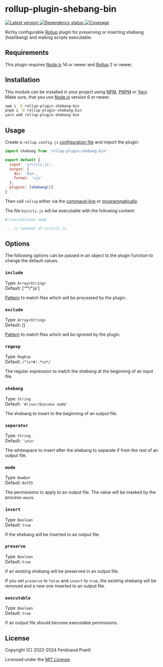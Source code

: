 # rollup-plugin-shebang-bin

[![Latest version](https://img.shields.io/npm/v/rollup-plugin-shebang-bin)
 ![Dependency status](https://img.shields.io/librariesio/release/npm/rollup-plugin-shebang-bin)
](https://www.npmjs.com/package/rollup-plugin-shebang-bin)
[![Coverage](https://codecov.io/gh/prantlf/rollup-plugin-shebang-bin/branch/master/graph/badge.svg)](https://codecov.io/gh/prantlf/rollup-plugin-shebang-bin)

Richly configurable [Rollup] plugin for preserving or inserting shebang (hashbang) and making scripts executable.

## Requirements

This plugin requires [Node.js] 14 or newer and [Rollup] 2 or newer.

## Installation

This module can be installed in your project using [NPM], [PNPM] or [Yarn]. Make sure, that you use [Node.js] version 6 or newer.

```sh
npm i -D rollup-plugin-shebang-bin
pnpm i -D rollup-plugin-shebang-bin
yarn add rollup-plugin-shebang-bin
```

## Usage

Create a `rollup.config.js` [configuration file] and import the plugin:

```js
import shebang from 'rollup-plugin-shebang-bin'

export default {
  input: 'src/cli.js',
  output: {
    dir: 'bin',
    format: 'cjs'
  },
  plugins: [shebang()]
}
```

Then call `rollup` either via the [command-line] or [programmatically].

The file `bin/cli.js` will be executable with the following content:

```js
#!/usr/bin/env node

... // content of src/cli.js
```

## Options

The following options can be passed in an object to the plugin function to change the default values.

### `include`

Type: `Array<String>`<br>
Default: ['**/*.js']

[Pattern] to match files which will be processed by the plugin.

### `exclude`

Type: `Array<String>`<br>
Default: []

[Pattern] to match files which will be ignored by the plugin.

### `regexp`

Type: `RegExp`<br>
Default: `/^\s*#!.*\n*/`

The regular expression to match the shebang at the beginning of an input file.

### `shebang`

Type: `String`<br>
Default: `'#!/usr/bin/env node'`

The shebang to insert to the beginning of an output file.

### `separator`

Type: `String`<br>
Default: `'\n\n'`

The whitespace to insert after the shebang to separate if from the rest of an output file.

### `mode`

Type: `Number`<br>
Default: `0o755`

The permissions to apply to an output file. The value will be masked by the process `umask`.

### `insert`

Type: `Boolean`<br>
Default: `true`

If the shebang will be inserted to an output file.

### `preserve`

Type: `Boolean`<br>
Default: `true`

If an existing shebang will be preserved in an output file.

If you set `preserve` to `false` and `insert` to `true`, the existing shebang will be removed and a new one inserted to an output file.

### `executable`

Type: `Boolean`<br>
Default: `true`

If an output file should become executable permissions.

## License

Copyright (C) 2022-2024 Ferdinand Prantl

Licensed under the [MIT License].

[MIT License]: http://en.wikipedia.org/wiki/MIT_License
[Rollup]: https://rollupjs.org/
[Node.js]: https://nodejs.org/
[NPM]: https://www.npmjs.com/
[PNPM]: https://pnpm.io/
[Yarn]: https://yarnpkg.com/
[configuration file]: https://www.rollupjs.org/guide/en/#configuration-files
[command-line]: https://www.rollupjs.org/guide/en/#command-line-reference
[programmatically]: https://www.rollupjs.org/guide/en/#javascript-api
[Pattern]: https://www.linuxjournal.com/content/bash-extended-globbing
